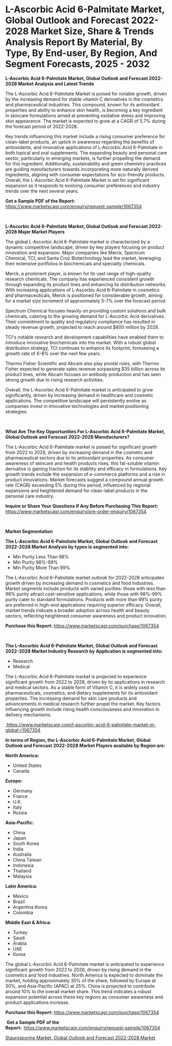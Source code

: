 <p><h1>L-Ascorbic Acid 6-Palmitate Market, Global Outlook and Forecast 2022-2028 Market Size, Share & Trends Analysis Report By Material, By Type, By End-user, By Region, And Segment Forecasts, 2025 - 2032</h1></p><p><strong>L-Ascorbic Acid 6-Palmitate Market, Global Outlook and Forecast 2022-2028 Market Analysis and Latest Trends</strong></p>
<p><p>The L-Ascorbic Acid 6-Palmitate Market is poised for notable growth, driven by the increasing demand for stable vitamin C derivatives in the cosmetics and pharmaceutical industries. This compound, known for its antioxidant properties and ability to enhance skin health, is becoming a key ingredient in skincare formulations aimed at preventing oxidative stress and improving skin appearance. The market is expected to grow at a CAGR of 5.7% during the forecast period of 2022-2028.</p><p>Key trends influencing this market include a rising consumer preference for clean-label products, an uptick in awareness regarding the benefits of antioxidants, and innovative applications of L-Ascorbic Acid 6-Palmitate in both topical and oral supplements. The expanding beauty and personal care sector, particularly in emerging markets, is further propelling the demand for this ingredient. Additionally, sustainability and green chemistry practices are guiding manufacturers towards incorporating more naturally derived ingredients, aligning with consumer expectations for eco-friendly products. Overall, the L-Ascorbic Acid 6-Palmitate Market is set for significant expansion as it responds to evolving consumer preferences and industry trends over the next several years.</p></p>
<p><strong>Get a Sample PDF of the Report:&nbsp;</strong> <a href="https://www.marketscagr.com/enquiry/request-sample/1067354?utm_campaign=1879&utm_medium=2&utm_source=Github&utm_content=ia&utm_term=21032025&utm_id=l-ascorbic-acid-6-palmitate-market-global-outlook-and-forecast-2022-2028">https://www.marketscagr.com/enquiry/request-sample/1067354</a></p>
<p>&nbsp;</p>
<p><strong>L-Ascorbic Acid 6-Palmitate Market, Global Outlook and Forecast 2022-2028 Major Market Players</strong></p>
<p><p>The global L-Ascorbic Acid 6-Palmitate market is characterized by a dynamic competitive landscape, driven by key players focusing on product innovation and expansion. Major companies like Merck, Spectrum Chemical, TCI, and Santa Cruz Biotechnology lead the market, leveraging their extensive portfolios in biochemicals and specialty chemicals.</p><p>Merck, a prominent player, is known for its vast range of high-quality research chemicals. The company has experienced consistent growth through expanding its product lines and enhancing its distribution networks. With increasing applications of L-Ascorbic Acid 6-Palmitate in cosmetics and pharmaceuticals, Merck is positioned for considerable growth, aiming for a market size increment of approximately 5-7% over the forecast period.</p><p>Spectrum Chemical focuses heavily on providing custom solutions and bulk chemicals, catering to the growing demand for L-Ascorbic Acid derivatives. Their commitment to quality and regulatory compliance has resulted in steady revenue growth, projected to reach around $800 million by 2028.</p><p>TCI's notable research and development capabilities have enabled them to introduce innovative biochemicals into the market. With a robust global distribution strategy, TCI continues to enhance its footprint, foreseeing a growth rate of 6-8% over the next few years.</p><p>Thermo Fisher Scientific and Abcam also play pivotal roles, with Thermo Fisher expected to generate sales revenue surpassing $35 billion across its product lines, while Abcam focuses on antibody production and has seen strong growth due to rising research activities.</p><p>Overall, the L-Ascorbic Acid 6-Palmitate market is anticipated to grow significantly, driven by increasing demand in healthcare and cosmetic applications. The competitive landscape will persistently evolve as companies invest in innovative technologies and market positioning strategies.</p></p>
<p>&nbsp;</p>
<p><strong>What Are The Key Opportunities For L-Ascorbic Acid 6-Palmitate Market, Global Outlook and Forecast 2022-2028 Manufacturers?</strong></p>
<p><p>The L-Ascorbic Acid 6-Palmitate market is poised for significant growth from 2022 to 2028, driven by increasing demand in the cosmetic and pharmaceutical sectors due to its antioxidant properties. As consumer awareness of skincare and health products rises, this fat-soluble vitamin derivative is gaining traction for its stability and efficacy in formulations. Key growth trends include the expansion of e-commerce platforms and a rise in product innovations. Market forecasts suggest a compound annual growth rate (CAGR) exceeding 5% during this period, influenced by regional expansions and heightened demand for clean-label products in the personal care industry.</p></p>
<p><strong>Inquire or Share Your Questions If Any Before Purchasing This Report:</strong> <a href="https://www.marketscagr.com/enquiry/pre-order-enquiry/1067354?utm_campaign=1879&utm_medium=2&utm_source=Github&utm_content=ia&utm_term=21032025&utm_id=l-ascorbic-acid-6-palmitate-market-global-outlook-and-forecast-2022-2028">https://www.marketscagr.com/enquiry/pre-order-enquiry/1067354</a></p>
<p>&nbsp;</p>
<p><strong>Market Segmentation</strong></p>
<p><strong>The L-Ascorbic Acid 6-Palmitate Market, Global Outlook and Forecast 2022-2028 Market Analysis by types is segmented into:</strong></p>
<p><ul><li>Min Purity Less Than 98%</li><li>Min Purity 98%-99%</li><li>Min Purity More Than 99%</li></ul></p>
<p><p>The L-Ascorbic Acid 6-Palmitate market outlook for 2022-2028 anticipates growth driven by increasing demand in cosmetics and food industries. Market segments include products with varied purities: those with less than 98% purity attract cost-sensitive applications, while those with 98%-99% purity cater to standard formulations. Products with more than 99% purity are preferred in high-end applications requiring superior efficacy. Overall, market trends indicate a broader adoption across health and beauty sectors, reflecting heightened consumer awareness and product innovation.</p></p>
<p><strong>Purchase this Report:&nbsp;</strong><a href="https://www.marketscagr.com/purchase/1067354?utm_campaign=1879&utm_medium=2&utm_source=Github&utm_content=ia&utm_term=21032025&utm_id=l-ascorbic-acid-6-palmitate-market-global-outlook-and-forecast-2022-2028">https://www.marketscagr.com/purchase/1067354</a></p>
<p>&nbsp;</p>
<p><strong>The L-Ascorbic Acid 6-Palmitate Market, Global Outlook and Forecast 2022-2028 Market Industry Research by Application is segmented into:</strong></p>
<p><ul><li>Research</li><li>Medical</li></ul></p>
<p><p>The L-Ascorbic Acid 6-Palmitate market is projected to experience significant growth from 2022 to 2028, driven by its applications in research and medical sectors. As a stable form of Vitamin C, it is widely used in pharmaceuticals, cosmetics, and dietary supplements for its antioxidant properties. The increasing demand for skin care products and advancements in medical research further propel the market. Key factors influencing growth include rising health consciousness and innovation in delivery mechanisms.</p></p>
<p><a href="https://www.marketscagr.com/l-ascorbic-acid-6-palmitate-market-in-global-r1067354?utm_campaign=1879&utm_medium=2&utm_source=Github&utm_content=ia&utm_term=21032025&utm_id=l-ascorbic-acid-6-palmitate-market-global-outlook-and-forecast-2022-2028">&nbsp;https://www.marketscagr.com/l-ascorbic-acid-6-palmitate-market-in-global-r1067354</a></p>
<p><strong>In terms of Region, the L-Ascorbic Acid 6-Palmitate Market, Global Outlook and Forecast 2022-2028 Market Players available by Region are:</strong></p>
<p>
    <p> <strong> North America: </strong>
        <ul>
            <li>United States</li>
            <li>Canada</li>
        </ul>
        </p> 
    <p> <strong> Europe: </strong>
        <ul>
            <li>Germany</li>
            <li>France</li>
            <li>U.K.</li>
            <li>Italy</li>
            <li>Russia</li>
        </ul>
        </p> 
    <p> <strong> Asia-Pacific: </strong>
        <ul>
            <li>China</li>
            <li>Japan</li>
            <li>South Korea</li>
            <li>India</li>
            <li>Australia</li>
            <li>China Taiwan</li>
            <li>Indonesia</li>
            <li>Thailand</li>
            <li>Malaysia</li>
        </ul>
        </p> 
    <p> <strong> Latin America: </strong>
        <ul>
            <li>Mexico</li>
            <li>Brazil</li>
            <li>Argentina Korea</li>
            <li>Colombia</li>
        </ul>
        </p> 
    <p> <strong> Middle East & Africa: </strong>
        <ul>
            <li>Turkey</li>
            <li>Saudi</li>
            <li>Arabia</li>
            <li>UAE</li>
            <li>Korea</li>
        </ul>
    </p>
    </p>
<p><p>The global L-Ascorbic Acid 6-Palmitate market is anticipated to experience significant growth from 2022 to 2028, driven by rising demand in the cosmetics and food industries. North America is expected to dominate the market, holding approximately 35% of the share, followed by Europe at 30%, and Asia-Pacific (APAC) at 25%. China is projected to contribute around 10% to the overall market share. This trend indicates a robust expansion potential across these key regions as consumer awareness and product applications increase.</p></p>
<p><strong>Purchase this Report: </strong><a href="https://www.marketscagr.com/purchase/1067354?utm_campaign=1879&utm_medium=2&utm_source=Github&utm_content=ia&utm_term=21032025&utm_id=l-ascorbic-acid-6-palmitate-market-global-outlook-and-forecast-2022-2028">https://www.marketscagr.com/purchase/1067354</a></p>
<p>&nbsp;<strong>Get a Sample PDF of the Report:&nbsp;&nbsp;</strong><a href="https://www.marketscagr.com/enquiry/request-sample/1067354?utm_campaign=1879&utm_medium=2&utm_source=Github&utm_content=ia&utm_term=21032025&utm_id=l-ascorbic-acid-6-palmitate-market-global-outlook-and-forecast-2022-2028">https://www.marketscagr.com/enquiry/request-sample/1067354</a></p>
<p><strong></strong></p>
<p><p><a href="https://github.com/FassouRP/Market-Research-Report-List-7/blob/main/staurosporine-market-global-outlook-and-forecast-2022-2028-market.md?utm_campaign=1879&utm_medium=2&utm_source=Github&utm_content=ia&utm_term=21032025&utm_id=l-ascorbic-acid-6-palmitate-market-global-outlook-and-forecast-2022-2028">Staurosporine Market, Global Outlook and Forecast 2022-2028 Market</a></p></p>